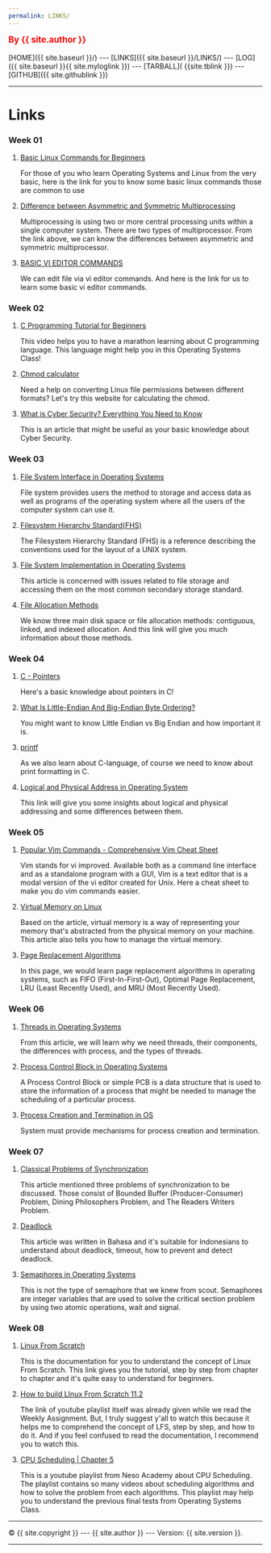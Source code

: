 ```yaml
---
permalink: LINKS/
---
```

<span style="color:red; font-weight:bold; font-size:larger;">By {{ site.author }}</span>
<br><br>
[HOME]({{ site.baseurl }}/) ---
[LINKS]({{ site.baseurl }}/LINKS/) ---
[LOG]({{ site.baseurl }}{{ site.myloglink }}) ---
[TARBALL]( {{site.tblink }}) ---
[GITHUB]({{ site.githublink }})
<br>
<hr>

# Links
### Week 01
1. [Basic Linux Commands for Beginners](https://maker.pro/linux/tutorial/basic-linux-commands-for-beginners)

   For those of you who learn Operating Systems and Linux from the very basic, here is the link for you to know some basic linux commands those are common to use
2. [Difference between Asymmetric and Symmetric Multiprocessing](https://www.geeksforgeeks.org/difference-between-asymmetric-and-symmetric-multiprocessing/)

   Multiprocessing is using two or more central processing units within a single computer system. There are two types of multiprocessor. From the link above, we can know the differences between asymmetric and symmetric multiprocessor.
3. [BASIC VI EDITOR COMMANDS](https://www.marquette.edu/mathematical-and-statistical-sciences/basic-vi-editor-commands.php)

   We can edit file via vi editor commands. And here is the link for us to learn some basic vi editor commands.

### Week 02
1. [C Programming Tutorial for Beginners](https://www.youtube.com/watch?v=KJgsSFOSQv0)

   This video helps you to have a marathon learning about C programming language. This language might help you in this Operating Systems Class!
2. [Chmod calculator](https://chmod-calculator.com/)

   Need a help on converting Linux file permissions between different formats? Let's try this website for calculating the chmod.
3. [What is Cyber Security? Everything You Need to Know](https://www.simplilearn.com/introduction-to-cyber-security-article)

   This is an article that might be useful as your basic knowledge about Cyber Security.

### Week 03
1. [File System Interface in Operating Systems](https://www.w3schools.in/operating-system/file-system-interface)

   File system provides users the method to storage and access data as well as programs of the operating system where all the users of the computer system can use it.
2. [Filesystem Hierarchy Standard(FHS)](https://refspecs.linuxfoundation.org/FHS_3.0/fhs-3.0.pdf)

   The Filesystem Hierarchy Standard (FHS) is a reference describing the conventions used for the layout of a UNIX system.
3. [File System Implementation in Operating Systems](https://www.w3schools.in/operating-system/file-system-implementation)

   This article is concerned with issues related to file storage and accessing them on the most common secondary storage standard.
4. [File Allocation Methods](https://www.geeksforgeeks.org/file-allocation-methods/)

   We know three main disk space or file allocation methods: contiguous, linked, and indexed allocation. And this link will give you much information about those methods.

### Week 04
1. [C - Pointers](https://www.tutorialspoint.com/cprogramming/c_pointers.htm)

   Here's a basic knowledge about pointers in C!
2. [What Is Little-Endian And Big-Endian Byte Ordering?](https://www.section.io/engineering-education/what-is-little-endian-and-big-endian/)

   You might want to know Little Endian vs Big Endian and how important it is.
3. [printf](https://legacy.cplusplus.com/reference/cstdio/printf/)

   As we also learn about C-language, of course we need to know about print formatting in C.
4. [Logical and Physical Address in Operating System](https://www.geeksforgeeks.org/logical-and-physical-address-in-operating-system/)

   This link will give you some insights about logical and physical addressing and some differences between them.

### Week 05
1. [Popular Vim Commands - Comprehensive Vim Cheat Sheet](https://www.keycdn.com/blog/vim-commands)

   Vim stands for vi improved. Available both as a command line interface and as a standalone program with a GUI, Vim is a text editor that is a modal version of the vi editor created for Unix. Here a cheat sheet to make you do vim commands easier.
2. [Virtual Memory on Linux](https://www.makeuseof.com/virtual-memory-on-linux/)

   Based on the article, virtual memory is a way of representing your memory that's abstracted from the physical memory on your machine. This article also tells you how to manage the virtual memory.
3. [Page Replacement Algorithms](https://www.geeksforgeeks.org/page-replacement-algorithms-in-operating-systems/)

   In this page, we would learn page replacement algorithms in operating systems, such as FIFO (First-In-First-Out), Optimal Page Replacement, LRU (Least Recently Used), and MRU (Most Recently Used).
 
### Week 06
1. [Threads in Operating Systems](https://www.scaler.com/topics/operating-system/threads-in-operating-system/)

   From this article, we will learn why we need threads, their components, the differences with process, and the types of threads.
2. [Process Control Block in Operating Systems](https://afteracademy.com/blog/process-control-block-in-operating-system)

   A Process Control Block or simple PCB is a data structure that is used to store the information of a process that might be needed to manage the scheduling of a particular process.
3. [Process Creation and Termination in OS](https://www.tutorialspoint.com/process-creation-vs-process-termination-in-operating-system)

    System must provide mechanisms for process creation and termination.

### Week 07
1. [Classical Problems of Synchronization](https://www.studytonight.com/operating-system/classical-synchronization-problems)
   
   This article mentioned three problems of synchronization to be discussed. Those consist of Bounded Buffer (Producer-Consumer) Problem, Dining Philosophers Problem, and The Readers Writers Problem.
2. [Deadlock](https://binus.ac.id/malang/2017/09/deadlock/)

   This article was written in Bahasa and it's suitable for Indonesians to understand about deadlock, timeout, how to prevent and detect deadlock.
3. [Semaphores in Operating Systems](https://www.tutorialspoint.com/semaphores-in-operating-system)
   
   This is not the type of semaphore that we knew from scout. Semaphores are integer variables that are used to solve the critical section problem by using two atomic operations, wait and signal. 

### Week 08
1. [Linux From Scratch](https://www.linuxfromscratch.org/lfs/view/11.2/)

   This is the documentation for you to understand the concept of Linux From Scratch. This link gives you the tutorial, step by step from chapter to chapter and it's quite easy to understand for beginners.
2. [How to build LInux From Scratch 11.2](https://www.youtube.com/playlist?list=PLyc5xVO2uDsDlbR_LTP37nG6g4vbSSxSZ)

   The link of youtube playlist itself was already given while we read the Weekly Assignment. But, I truly suggest y'all to watch this because it helps me to comprehend the concept of LFS, step by step, and how to do it. And if you feel confused to read the documentation, I recommend you to watch this.
3. [CPU Scheduling | Chapter 5](https://www.youtube.com/watch?v=EWkQl0n0w5M&list=PLBlnK6fEyqRitWSE_AyyySWfhRgyA-rHk)

   This is a youtube playlist from Neso Academy about CPU Scheduling. The playlist contains so many videos about scheduling algorithms and how to solve the problem from each algorithms. This playlist may help you to understand the previous final tests from Operating Systems Class.


<hr>
&copy; {{ site.copyright }} --- {{ site.author }} --- Version: {{ site.version }}.
<hr>
